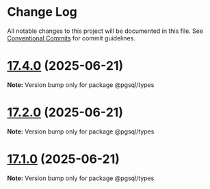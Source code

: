 # Change Log

All notable changes to this project will be documented in this file.
See [Conventional Commits](https://conventionalcommits.org) for commit guidelines.

# [17.4.0](https://github.com/launchql/pgsql-parser/compare/@pgsql/types@17.1.0...@pgsql/types@17.4.0) (2025-06-21)

**Note:** Version bump only for package @pgsql/types





# [17.2.0](https://github.com/launchql/pgsql-parser/compare/@pgsql/types@17.1.0...@pgsql/types@17.2.0) (2025-06-21)

**Note:** Version bump only for package @pgsql/types





# [17.1.0](https://github.com/launchql/pgsql-parser/compare/@pgsql/types@13.9.0...@pgsql/types@17.1.0) (2025-06-21)

**Note:** Version bump only for package @pgsql/types
